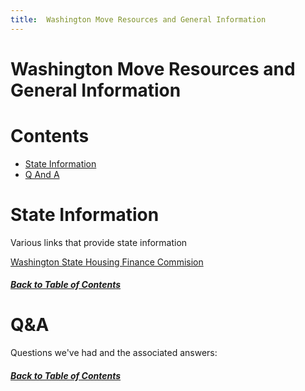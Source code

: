 ```yaml
---
title:  Washington Move Resources and General Information
---
```


<h1>Washington Move Resources and General Information</h1>

<a id="toc"></a>

# Contents

- [State Information](#state-information)
- [Q And A](#qa)

# State Information

Various links that provide state information

<a href="www.wshfc.org">Washington State Housing Finance Commision</a>

<h5><a href="#toc">Back to Table of Contents</a></h5>

# Q&A

Questions we've had and the associated answers:

<h5><a href="#toc">Back to Table of Contents</a></h5>
